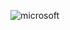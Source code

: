 ![microsoft](https://github.com/Yoswell/Clone_Microsoft_Learn/assets/113799193/26a9679b-f449-4dce-a884-a0f25408471b)
